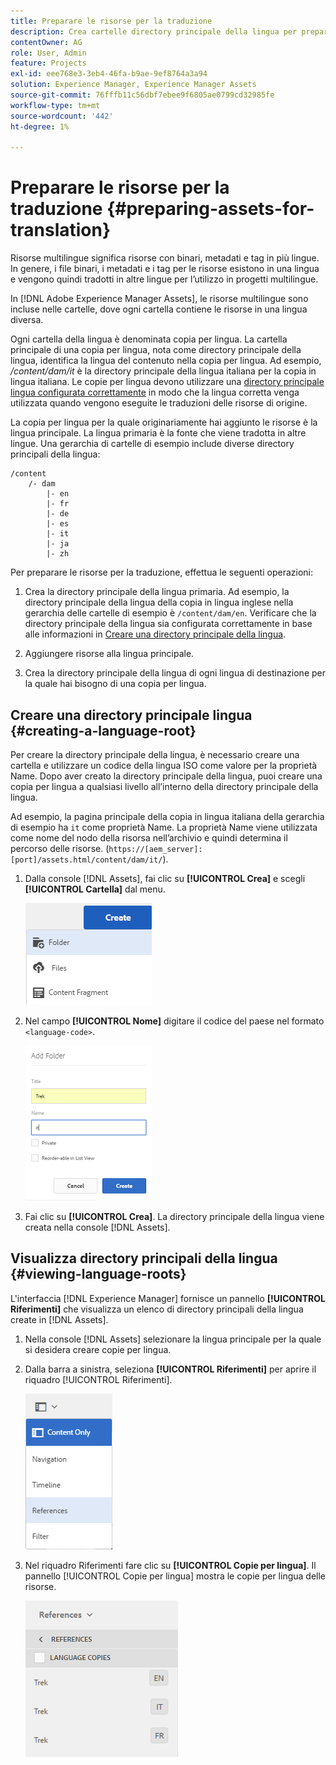 ```yaml
---
title: Preparare le risorse per la traduzione
description: Crea cartelle directory principale della lingua per preparare le risorse per la traduzione in modo da supportare le risorse multilingue.
contentOwner: AG
role: User, Admin
feature: Projects
exl-id: eee768e3-3eb4-46fa-b9ae-9ef8764a3a94
solution: Experience Manager, Experience Manager Assets
source-git-commit: 76fffb11c56dbf7ebee9f6805ae0799cd32985fe
workflow-type: tm+mt
source-wordcount: '442'
ht-degree: 1%

---
```


# Preparare le risorse per la traduzione {#preparing-assets-for-translation}

Risorse multilingue significa risorse con binari, metadati e tag in più lingue. In genere, i file binari, i metadati e i tag per le risorse esistono in una lingua e vengono quindi tradotti in altre lingue per l’utilizzo in progetti multilingue.

In [!DNL Adobe Experience Manager Assets], le risorse multilingue sono incluse nelle cartelle, dove ogni cartella contiene le risorse in una lingua diversa.

Ogni cartella della lingua è denominata copia per lingua. La cartella principale di una copia per lingua, nota come directory principale della lingua, identifica la lingua del contenuto nella copia per lingua. Ad esempio, */content/dam/it* è la directory principale della lingua italiana per la copia in lingua italiana. Le copie per lingua devono utilizzare una [directory principale lingua configurata correttamente](preparing-assets-for-translation.md#creating-a-language-root) in modo che la lingua corretta venga utilizzata quando vengono eseguite le traduzioni delle risorse di origine.

La copia per lingua per la quale originariamente hai aggiunto le risorse è la lingua principale. La lingua primaria è la fonte che viene tradotta in altre lingue. Una gerarchia di cartelle di esempio include diverse directory principali della lingua:

```shell
/content
    /- dam
        |- en
        |- fr
        |- de
        |- es
        |- it
        |- ja
        |- zh
```

Per preparare le risorse per la traduzione, effettua le seguenti operazioni:

1. Crea la directory principale della lingua primaria. Ad esempio, la directory principale della lingua della copia in lingua inglese nella gerarchia delle cartelle di esempio è `/content/dam/en`. Verificare che la directory principale della lingua sia configurata correttamente in base alle informazioni in [Creare una directory principale della lingua](preparing-assets-for-translation.md#creating-a-language-root).

1. Aggiungere risorse alla lingua principale.
1. Crea la directory principale della lingua di ogni lingua di destinazione per la quale hai bisogno di una copia per lingua.

## Creare una directory principale lingua {#creating-a-language-root}

Per creare la directory principale della lingua, è necessario creare una cartella e utilizzare un codice della lingua ISO come valore per la proprietà Name. Dopo aver creato la directory principale della lingua, puoi creare una copia per lingua a qualsiasi livello all’interno della directory principale della lingua.

Ad esempio, la pagina principale della copia in lingua italiana della gerarchia di esempio ha `it` come proprietà Name. La proprietà Name viene utilizzata come nome del nodo della risorsa nell’archivio e quindi determina il percorso delle risorse. (`https://[aem_server]:[port]/assets.html/content/dam/it/`).

1. Dalla console [!DNL Assets], fai clic su **[!UICONTROL Crea]** e scegli **[!UICONTROL Cartella]** dal menu.

   ![Crea cartella](assets/Create-folder.png)

1. Nel campo **[!UICONTROL Nome]** digitare il codice del paese nel formato `<language-code>`.

   ![Aggiungi codice lingua nella cartella](assets/Add-language-code-in-folder.png)

1. Fai clic su **[!UICONTROL Crea]**. La directory principale della lingua viene creata nella console [!DNL Assets].

## Visualizza directory principali della lingua {#viewing-language-roots}

L&#39;interfaccia [!DNL Experience Manager] fornisce un pannello **[!UICONTROL Riferimenti]** che visualizza un elenco di directory principali della lingua create in [!DNL Assets].

1. Nella console [!DNL Assets] selezionare la lingua principale per la quale si desidera creare copie per lingua.
1. Dalla barra a sinistra, seleziona **[!UICONTROL Riferimenti]** per aprire il riquadro [!UICONTROL Riferimenti].

   ![chlimage_1-122](assets/chlimage_1-122.png)

1. Nel riquadro Riferimenti fare clic su **[!UICONTROL Copie per lingua]**. Il pannello [!UICONTROL Copie per lingua] mostra le copie per lingua delle risorse.

   ![copie per lingua](assets/lang-copy2.png)
